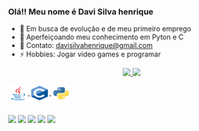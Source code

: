 ### Olá!! Meu nome é Davi Silva henrique

- 🔭 Em busca de evolução e de meu primeiro emprego
- 👯 Aperfeiçoando meu conhecimento em Pyton e C
- 📩 Contato: davisilvahenrique@gmail.com
- ⚡ Hobbies: Jogar video games e programar

<div align="center">
  <a href="https://github.com/davisilvahenrique">
  <img width="45%" src="https://github-readme-stats.vercel.app/api?username=davisilvahenrique&show_icons=true&theme=prussian&include_all_commits=true&count_private=true"/>
  <img width="50%" src="https://github-readme-stats.vercel.app/api/top-langs/?username=davisilvahenrique&layout=compact&langs_count=7&theme=prussian"/>
</div>

<div style="display: inline_block"><br>
  <img align="center" alt="Davi-Java" height="30" width="40" src="https://raw.githubusercontent.com/devicons/devicon/master/icons/java/java-original.svg">
  <img align="center" alt="Davi-C" height="30" width="40" src="https://raw.githubusercontent.com/devicons/devicon/master/icons/c/c-original.svg">
  <img align="center" alt="Davi-Python" height="30" width="40" src="https://raw.githubusercontent.com/devicons/devicon/master/icons/python/python-original.svg">
</div>
  
  ##
  
  <div> 
  <a href="https://www.youtube.com/channel/UC-pI-oQcN5UY49LDugoaTgw" target="_blank"><img src="https://img.shields.io/badge/YouTube-FF0000?style=for-the-badge&logo=youtube&logoColor=white" target="_blank"></a>
  <a href="https://www.instagram.com/davi_0423/" target="_blank"><img src="https://img.shields.io/badge/-Instagram-%23E4405F?style=for-the-badge&logo=instagram&logoColor=white" target="_blank"></a>
 	<a href="https://www.twitch.tv/zandor_" target="_blank"><img src="https://img.shields.io/badge/Twitch-9146FF?style=for-the-badge&logo=twitch&logoColor=white" target="_blank"></a>
 <a href="https://discord.gg/FTjYvQ888u" target="_blank"><img src="https://img.shields.io/badge/Discord-7289DA?style=for-the-badge&logo=discord&logoColor=white" target="_blank"></a> 
  <a href="https://www.linkedin.com/in/davisilvahenrique/" target="_blank"><img src="https://img.shields.io/badge/-LinkedIn-%230077B5?style=for-the-badge&logo=linkedin&logoColor=white" target="_blank"></a> 
